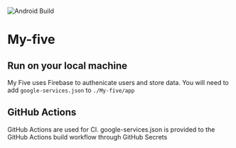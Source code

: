 ![Android Build](https://github.com/jkempster34/My-Five/workflows/Android%20Build/badge.svg)
# My-five

## Run on your local machine
My Five uses Firebase to authenicate users and store data. 
You will need to add `google-services.json` to `./My-five/app`

## GitHub Actions
GitHub Actions are used for CI.
google-services.json is provided to the GitHub Actions build workflow through GitHub Secrets

